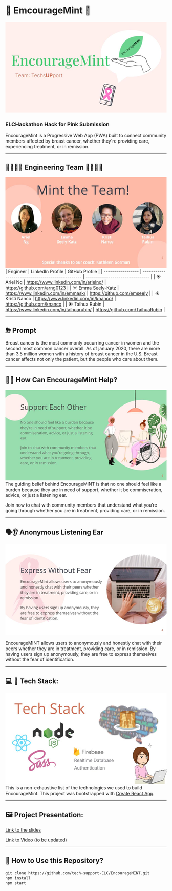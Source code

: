 # 💚 EmcourageMint 💚

![EncourageMint1](public/slides/EncourageMint1.jpg)

### **ELCHackathon Hack for Pink Submission**

EncourageMint is a Progressive Web App (PWA) built to connect community members affected by breast cancer, whether they're providing care, experiencing treatment, or in remission.

---

## 👩‍💻👩‍💻 Engineering Team 👩‍💻👩‍💻

![Team](public/slides/EncourageMint2.jpg)
| Engineer | LinkedIn Profile | GitHub Profile |
| ----------------- | ------------------------------------------------ | ------------------------------- |
| ☀️ Ariel Ng | https://www.linkedin.com/in/arielng/ | https://github.com/arng0123 |
| ☀️ Emma Seely-Katz | https://www.linkedin.com/in/emmask/ | https://github.com/emseely |
| ☀️ Kristi Nanco | https://www.linkedin.com/in/knanco/ | https://github.com/knanco |
| ☀️ Taihua Rubin | https://www.linkedin.com/in/taihuarubin/ | https://github.com/TaihuaRubin |

---

## ⛈ Prompt

Breast cancer is the most commonly occurring cancer in women and the second most common cancer overall. As of january 2020, there are more than 3.5 million women with a history of breast cancer in the U.S. Breast cancer affects not only the patient, but the people who care about them.

---

## 🧚‍♀️ How Can EncourageMint Help?

![Community](public/slides/EncourageMint3.jpg)
The guiding belief behind EncourageMINT is that no one should feel like a burden because they are in need of support, whether it be commiseration, advice, or just a listening ear.

Join now to chat with community members that understand what you’re going through whether you are in treatment, providing care, or in remission.

---

## 🗣👂 Anonymous Listening Ear

![Anonymous](public/slides/EncourageMint4.jpg)

EncourageMINT allows users to anonymously and honestly chat with their peers whether they are in treatment, providing care, or in remission. By having users sign up anonymously, they are free to express themselves without the fear of identification.

---

## 💻 🥞 Tech Stack:

![TechStack](public/slides/EncourageMint5.jpg)
This is a non-exhaustive list of the technologies we used to build EncourageMint.
This project was bootstrapped with [Create React App](https://github.com/facebook/create-react-app).

---

## 🖼 Project Presentation:

[Link to the slides](https://docs.google.com/presentation/d/1nabBGj7HYGkj76Szi-iOeEpba-n6dV4uZYT6Tdeqn-g/edit#slide=id.g35ed75ccf_015)

[Link to Video (to be updated)](http)

---

## 👾 How to Use this Repository?

```shell
git clone https://github.com/tech-support-ELC/EncourageMINT.git
npm install
npm start
```
